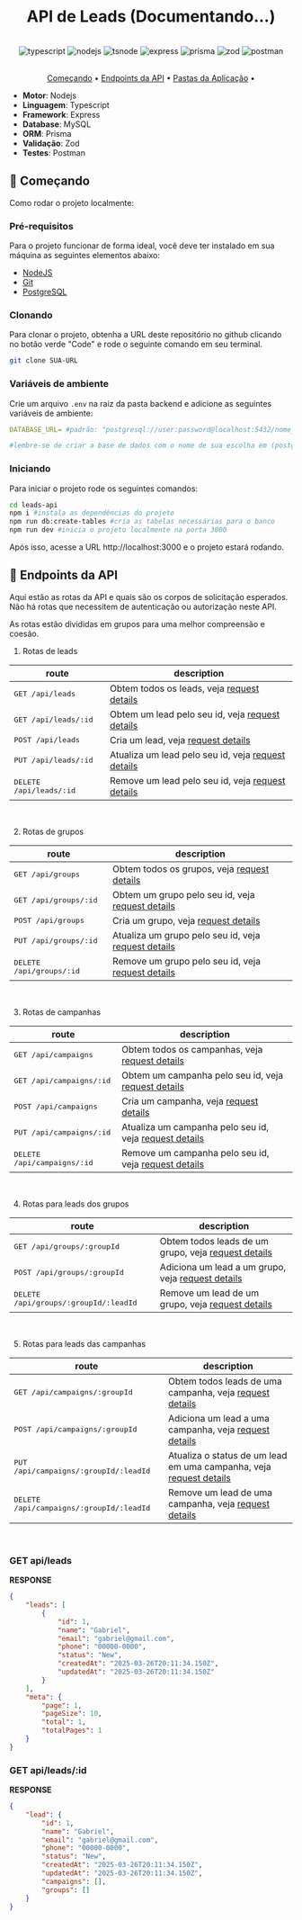 <h1 align="center" style="font-weight: bold;">API de Leads (Documentando...)</h1>

<br/>

<div align="center">
  <img src="https://img.shields.io/badge/typescript-000?style=for-the-badge&logo=typescript" alt="typescript" />
  <img src="https://img.shields.io/badge/Nodejs-000?style=for-the-badge&logo=node.js" alt="nodejs" />
  <img src="https://img.shields.io/badge/tsnode-000?style=for-the-badge&logo=tsnode" alt="tsnode" />
  <img src="https://img.shields.io/badge/express-000?style=for-the-badge&logo=express" alt="express" />
  <img src="https://img.shields.io/badge/prisma-2D3748?style=for-the-badge&logo=prisma" alt="prisma" />
  <img src="https://img.shields.io/badge/zod-3E67B1?style=for-the-badge&logo=zod" alt="zod" />
  <img src="https://img.shields.io/badge/Postman-FF6C37?style=for-the-badge&logo=postman&logoColor=white" alt="postman" />
</div>

<br/>

<p align="center">
 <a href="#started">Começando</a> • 
  <a href="#routes">Endpoints da API</a> •
  <a href="#folders">Pastas da Aplicação</a> •
<!--  <a href="#colab">Desenvolvedor</a> -->
</p>

  - <b>Motor</b>: Nodejs
  - <b>Linguagem</b>: Typescript
  - <b>Framework</b>: Express
  - <b>Database</b>: MySQL
  - <b>ORM</b>: Prisma
  - <b>Validação</b>: Zod
  - <b>Testes</b>: Postman


<h2 id="started">🚀 Começando</h2>

Como rodar o projeto localmente:

<h3>Pré-requisitos</h3>

Para o projeto funcionar de forma ideal, você deve ter instalado em sua máquina as seguintes elementos abaixo:

- [NodeJS](https://nodejs.org/)
- [Git](https://git-scm.com/downloads)
- [PostgreSQL](https://www.postgresql.org/download/)

<h3>Clonando</h3>

Para clonar o projeto, obtenha a URL deste repositório no github clicando no botão verde "Code" e rode o seguinte comando em seu terminal.

```bash
git clone SUA-URL
```

<h3>Variáveis de ambiente</h3>

Crie um arquivo `.env` na raiz da pasta backend e adicione as seguintes variáveis de ambiente:

```yaml
DATABASE_URL= #padrão: "postgresql://user:password@localhost:5432/nome_banco"

#lembre-se de criar a base de dados com o nome de sua escolha em (postgresql)
```

<h3>Iniciando</h3>

Para iniciar o projeto rode os seguintes comandos:

```bash
cd leads-api
npm i #instala as dependências do projeto
npm run db:create-tables #cria as tabelas necessárias para o banco
npm run dev #inicia o projeto localmente na porta 3000
```

Após isso, acesse a URL http://localhost:3000 e o projeto estará rodando.

<h2 id="routes">📍 Endpoints da API</h2>

Aqui estão as rotas da API e quais são os corpos de solicitação esperados. Não há rotas que necessitem de autenticação ou autorização neste API.

As rotas estão divididas em grupos para uma melhor compreensão e coesão.

1. Rotas de leads

| route                             | description                                                                      |
| --------------------------------- | -------------------------------------------------------------------------------- |
| <kbd>GET /api/leads </kbd>        | Obtem todos os leads, veja [request details](#get-leads-detail)                  |
| <kbd>GET /api/leads/:id </kbd>    | Obtem um lead pelo seu id, veja [request details](#get-single-lead-detail)       |
| <kbd>POST /api/leads </kbd>       | Cria um lead, veja [request details](#create-leads-detail)                       |
| <kbd>PUT /api/leads/:id </kbd>    | Atualiza um lead pelo seu id, veja [request details](#update-single-lead-detail) |
| <kbd>DELETE /api/leads/:id </kbd> | Remove um lead pelo seu id, veja [request details](#delete-single-lead-detail)   |

<br />

2. Rotas de grupos

| route                              | description                                                                        |
| ---------------------------------- | ---------------------------------------------------------------------------------- |
| <kbd>GET /api/groups </kbd>        | Obtem todos os grupos, veja [request details](#get-groups-detail)                  |
| <kbd>GET /api/groups/:id </kbd>    | Obtem um grupo pelo seu id, veja [request details](#get-single-group-detail)       |
| <kbd>POST /api/groups </kbd>       | Cria um grupo, veja [request details](#create-groups-detail)                       |
| <kbd>PUT /api/groups/:id </kbd>    | Atualiza um grupo pelo seu id, veja [request details](#update-single-group-detail) |
| <kbd>DELETE /api/groups/:id </kbd> | Remove um grupo pelo seu id, veja [request details](#delete-single-group-detail)   |

<br />

3. Rotas de campanhas

| route                              | description                                                                        |
| ---------------------------------- | ---------------------------------------------------------------------------------- |
| <kbd>GET /api/campaigns </kbd>        | Obtem todos os campanhas, veja [request details](#get-campaigns-detail)                  |
| <kbd>GET /api/campaigns/:id </kbd>    | Obtem um campanha pelo seu id, veja [request details](#get-single-campaign-detail)       |
| <kbd>POST /api/campaigns </kbd>       | Cria um campanha, veja [request details](#create-campaigns-detail)                       |
| <kbd>PUT /api/campaigns/:id </kbd>    | Atualiza um campanha pelo seu id, veja [request details](#update-single-campaign-detail) |
| <kbd>DELETE /api/campaigns/:id </kbd> | Remove um campanha pelo seu id, veja [request details](#delete-single-campaign-detail)   |

<br />

4. Rotas para leads dos grupos

| route                                           | description                                                                     |
| ----------------------------------------------- | ------------------------------------------------------------------------------- |
| <kbd>GET /api/groups/:groupId </kbd>            | Obtem todos leads de um grupo, veja [request details](#get-lead-groups-detail)  |
| <kbd>POST /api/groups/:groupId </kbd>           | Adiciona um lead a um grupo, veja [request details](#create-lead-groups-detail) |
| <kbd>DELETE /api/groups/:groupId/:leadId </kbd> | Remove um lead de um grupo, veja [request details](#delete-lead-group-detail)   |

<br />

5. Rotas para leads das campanhas

| route                                              | description                                                                                               |
| -------------------------------------------------- | --------------------------------------------------------------------------------------------------------- |
| <kbd>GET /api/campaigns/:groupId </kbd>            | Obtem todos leads de uma campanha, veja [request details](#get-lead-campaigns-detail)                     |
| <kbd>POST /api/campaigns/:groupId </kbd>           | Adiciona um lead a uma campanha, veja [request details](#create-lead-campaigns-detail)                    |
| <kbd>PUT /api/campaigns/:groupId/:leadId </kbd>    | Atualiza o status de um lead em uma campanha, veja [request details](#update-lead-status-campaign-detail) |
| <kbd>DELETE /api/campaigns/:groupId/:leadId </kbd> | Remove um lead de uma campanha, veja [request details](#delete-lead-campaign-detail)                      |

<br />

<h3 id="get-leads-detail">GET api/leads</h3>

**RESPONSE**

```json
{
    "leads": [
        {
            "id": 1,
            "name": "Gabriel",
            "email": "gabriel@gmail.com",
            "phone": "00000-0000",
            "status": "New",
            "createdAt": "2025-03-26T20:11:34.150Z",
            "updatedAt": "2025-03-26T20:11:34.150Z"
        }
    ],
    "meta": {
        "page": 1,
        "pageSize": 10,
        "total": 1,
        "totalPages": 1
    }
}
```

<h3 id="get-single-lead-detail">GET api/leads/:id </h3>

**RESPONSE**

```json
{
    "lead": {
        "id": 1,
        "name": "Gabriel",
        "email": "gabriel@gmail.com",
        "phone": "00000-0000",
        "status": "New",
        "createdAt": "2025-03-26T20:11:34.150Z",
        "updatedAt": "2025-03-26T20:11:34.150Z",
        "campaigns": [],
        "groups": []
    }
}
```
